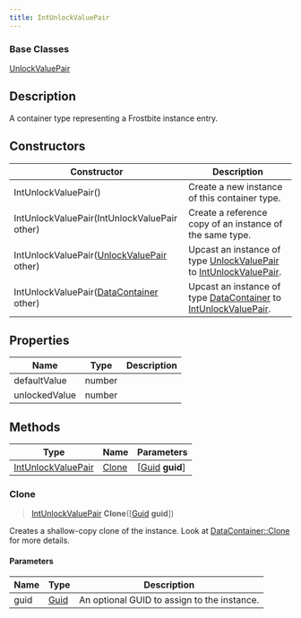```yaml
---
title: IntUnlockValuePair
---
```

### Base Classes

[UnlockValuePair](/vext/ref/fb/unlockvaluepair/)

## Description

A container type representing a Frostbite instance entry.

## Constructors

| Constructor                                                                   | Description                                                                                                                 |
| ----------------------------------------------------------------------------- | --------------------------------------------------------------------------------------------------------------------------- |
| IntUnlockValuePair()                                                          | Create a new instance of this container type.                                                                               |
| IntUnlockValuePair(IntUnlockValuePair other)                                  | Create a reference copy of an instance of the same type.                                                                    |
| IntUnlockValuePair([UnlockValuePair](/vext/ref/fb/unlockvaluepair/) other)                  | Upcast an instance of type [UnlockValuePair](/vext/ref/fb/unlockvaluepair/) to [IntUnlockValuePair](/vext/ref/fb/intunlockvaluepair/).                  |
| IntUnlockValuePair([DataContainer](/vext/ref/shared/class/datacontainer) other) | Upcast an instance of type [DataContainer](/vext/ref/shared/class/datacontainer) to [IntUnlockValuePair](/vext/ref/fb/intunlockvaluepair/). |

## Properties

| Name          | Type   | Description |
| ------------- | ------ | ----------- |
| defaultValue  | number |             |
| unlockedValue | number |             |

## Methods

| Type                                     | Name            | Parameters                                     |
| ---------------------------------------- | --------------- | ---------------------------------------------- |
| [IntUnlockValuePair](/vext/ref/fb/intunlockvaluepair/) | [Clone](#clone) | \[[Guid](/vext/ref/shared/class/guid) **guid**\] |

### Clone

> [IntUnlockValuePair](/vext/ref/fb/intunlockvaluepair/) **Clone**(\[[Guid](/vext/ref/shared/class/guid) **guid**\])

Creates a shallow-copy clone of the instance. Look at [DataContainer::Clone](/vext/ref/shared/class/datacontainer#clone) for more details.

#### Parameters

| Name | Type         | Description                                 |
| ---- | ------------ | ------------------------------------------- |
| guid | [Guid](/vext/ref/shared/class/guid/) | An optional GUID to assign to the instance. |
